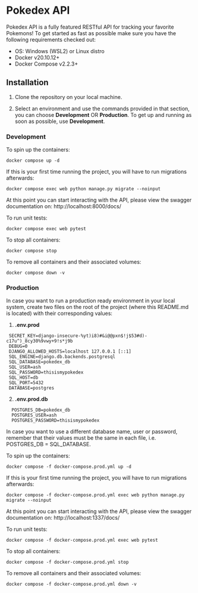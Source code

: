 # Pokedex API

Pokedex API is a fully featured RESTful API for tracking your favorite Pokemons! To get started as fast as possible make sure you have the following requirements checked out:
- OS: Windows (WSL2) or Linux distro
 - Docker v20.10.12+
 - Docker Compose v2.2.3+


## Installation

 1. Clone the repository on your local machine.

2. Select an environment and use the commands provided in that section, you can choose **Development** OR **Production**. To get up and running as soon as possible, use **Development**.

### Development

To spin up the containers:

    docker compose up -d

If this is your first time running the project, you will have to run migrations afterwards:

    docker compose exec web python manage.py migrate --noinput

At this point you can start interacting with the API, please view the swagger documentation on: http://localhost:8000/docs/

To run unit tests:

    docker compose exec web pytest

To stop all containers:

    docker compose stop
To remove all containers and their associated volumes:

    docker compose down -v



### Production
In case you want to run a production ready environment in your local system, create two files on the root of the project (where this README.md is located) with their corresponding values:

 1. **.env.prod**
 ```
  SECRET_KEY=django-insecure-%yt)i8)#&i@@pxn$!j$53#d)-c17u^)_8cy30%9vwy+9!s*j9b
  DEBUG=0
  DJANGO_ALLOWED_HOSTS=localhost 127.0.0.1 [::1]
  SQL_ENGINE=django.db.backends.postgresql
  SQL_DATABASE=pokedex_db
  SQL_USER=ash
  SQL_PASSWORD=thisismypokedex
  SQL_HOST=db
  SQL_PORT=5432
  DATABASE=postgres
  ```
  2. **.env.prod.db**
  ```
	POSTGRES_DB=pokedex_db
	POSTGRES_USER=ash
	POSTGRES_PASSWORD=thisismypokedex
  ```

In case you want to use a different database name, user or password, remember that their values must be the same in each file, i.e. POSTGRES_DB = SQL_DATABASE. 

To spin up the containers:

    docker compose -f docker-compose.prod.yml up -d

If this is your first time running the project, you will have to run migrations afterwards:

    docker compose -f docker-compose.prod.yml exec web python manage.py migrate --noinput
At this point you can start interacting with the API, please view the swagger documentation on: http://localhost:1337/docs/

To run unit tests:

    docker compose -f docker-compose.prod.yml exec web pytest

To stop all containers:

    docker compose -f docker-compose.prod.yml stop
To remove all containers and their associated volumes:

    docker compose -f docker-compose.prod.yml down -v


